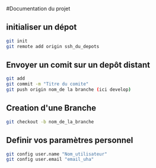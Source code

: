 #Documentation du projet
## initialiser un dépot

```bash
git init
git remote add origin ssh_du_depots
```
## Envoyer un comit sur un depôt distant
```bash
git add
git commit -m "Titre du comite"
git push origin nom_de la branche (ici develop)
```
## Creation d'une Branche
```bash
git checkout -b nom_de_la_branche
```
## Definir vos paramètres personnel
```bash
git config user.name "Nom_utilisateur"
git config user.email "email_uha"
```